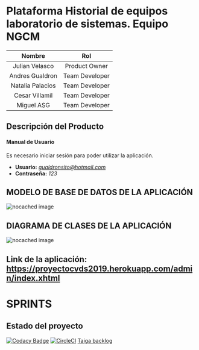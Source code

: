 # Plataforma Historial de equipos laboratorio de sistemas. Equipo NGCM

|     Nombre    |     Rol         |
|:--------------:|:-------------: |
|Julian Velasco|Product Owner|
|Andres Gualdron|Team Developer|
|Natalia Palacios|Team Developer|
|Cesar Villamil|Team Developer|
|Miguel ASG|Team Developer|

## Descripción del Producto

#### Manual de Usuario
Es necesario iniciar sesión para poder utilizar la aplicación.
+ **Usuario:** *gualdronsito@hotmail.com*
+ **Contraseña:** *123*

## MODELO DE BASE DE DATOS DE LA APLICACIÓN
![nocached image](http://www.plantuml.com/plantuml/proxy?cache=no&src=https://raw.github.com/proyectocvds2019/NGCM/master/modeloBaseDatos.puml)

## DIAGRAMA DE CLASES DE LA APLICACIÓN
![nocached image](http://www.plantuml.com/plantuml/proxy?cache=no&src=https://raw.github.com/proyectocvds2019/NGCM/master/diagramaClases.puml)

## Link de la aplicación: https://proyectocvds2019.herokuapp.com/admin/index.xhtml

# SPRINTS



## Estado del proyecto
[![Codacy Badge](https://api.codacy.com/project/badge/Grade/2c430545fff64cf8a324cf969958f1c7)](https://www.codacy.com/app/AndresFelipeGualdron/NGCM?utm_source=github.com&amp;utm_medium=referral&amp;utm_content=proyectocvds2019/NGCM&amp;utm_campaign=Badge_Grade)
[![CircleCI](https://circleci.com/gh/proyectocvds2019/NGCM.svg?style=svg)](https://circleci.com/gh/proyectocvds2019/NGCM)
[Taiga backlog](https://tree.taiga.io/project/gualdronsito-historial-de-equipos-labinfo/backlog)

